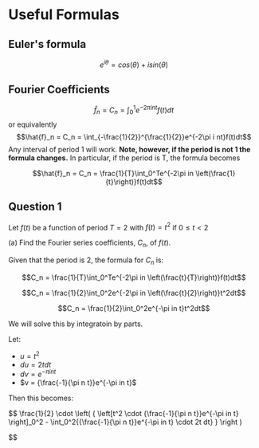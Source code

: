 # Useful Formulas #

## Euler's formula ##

$$
e^{i\theta} = cos(\theta) + i sin(\theta)
$$

## Fourier Coefficients ##

$$\hat{f}_n = C_n = \int_0^1e^{-2\pi i nt}f(t)dt$$
or equivalently
$$\hat{f}_n = C_n = \int_{-\frac{1}{2}}^{\frac{1}{2}}e^{-2\pi i nt}f(t)dt$$
Any interval of period 1 will work.  **Note, however, if the period is not 1 the formula changes.**
In particular, if the period is T, the formula becomes

$$\hat{f}_n = C_n = \frac{1}{T}\int_0^Te^{-2\pi in \left(\frac{1}{t}\right)}f(t)dt$$


## Question 1 ##
Let $f(t)$ be a function of period $T = 2$ with $f(t) = t^2$
if $0 ≤ t < 2$

(a) Find the Fourier series coefficients, $C_n$, of $f(t)$.

Given that the period is 2, the formula for $C_n$ is:

$$C_n = \frac{1}{T}\int_0^Te^{-2\pi in \left(\frac{t}{T}\right)}f(t)dt$$

$$C_n = \frac{1}{2}\int_0^2e^{-2\pi in \left(\frac{t}{2}\right)}t^2dt$$

$$C_n = \frac{1}{2}\int_0^2e^{-\pi in t}t^2dt$$

We will solve this by integratoin by parts.

Let:
 - $u = t^2$
 - $du = 2tdt$
 - $dv = e^{-\pi in t}$
 - $v = {\frac{-1}{\pi n t}}e^{-\pi in t}$

Then this becomes:

$$
\frac{1}{2} \cdot \left( {
\left[t^2 \cdot {\frac{-1}{\pi n t}}e^{-\pi in t} \right]_0^2 - 
\int_0^2{{\frac{-1}{\pi n t}}e^{-\pi in t} \cdot 2t dt}
}
\right )

$$

